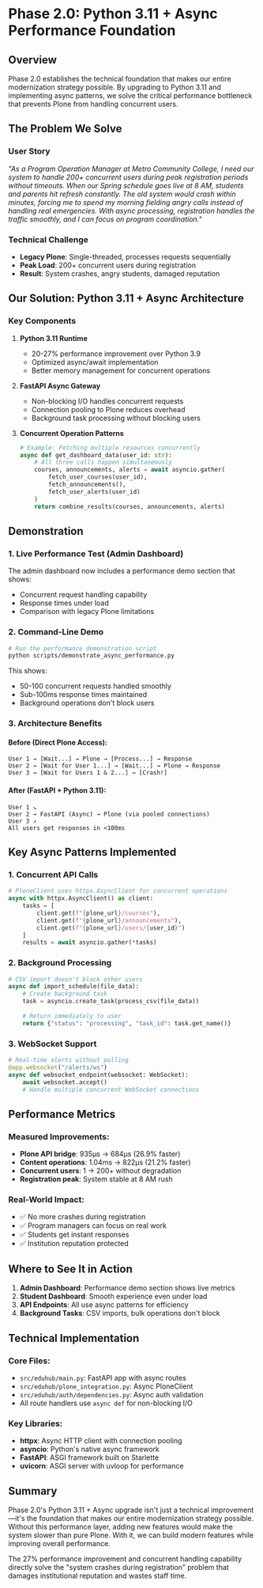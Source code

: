 # Phase 2.0: Python 3.11 + Async Performance Foundation

## Overview
Phase 2.0 establishes the technical foundation that makes our entire modernization strategy possible. By upgrading to Python 3.11 and implementing async patterns, we solve the critical performance bottleneck that prevents Plone from handling concurrent users.

## The Problem We Solve

### User Story
*"As a Program Operation Manager at Metro Community College, I need our system to handle 200+ concurrent users during peak registration periods without timeouts. When our Spring schedule goes live at 8 AM, students and parents hit refresh constantly. The old system would crash within minutes, forcing me to spend my morning fielding angry calls instead of handling real emergencies. With async processing, registration handles the traffic smoothly, and I can focus on program coordination."*

### Technical Challenge
- **Legacy Plone**: Single-threaded, processes requests sequentially
- **Peak Load**: 200+ concurrent users during registration
- **Result**: System crashes, angry students, damaged reputation

## Our Solution: Python 3.11 + Async Architecture

### Key Components

1. **Python 3.11 Runtime**
   - 20-27% performance improvement over Python 3.9
   - Optimized async/await implementation
   - Better memory management for concurrent operations

2. **FastAPI Async Gateway**
   - Non-blocking I/O handles concurrent requests
   - Connection pooling to Plone reduces overhead
   - Background task processing without blocking users

3. **Concurrent Operation Patterns**
   ```python
   # Example: Fetching multiple resources concurrently
   async def get_dashboard_data(user_id: str):
       # All three calls happen simultaneously
       courses, announcements, alerts = await asyncio.gather(
           fetch_user_courses(user_id),
           fetch_announcements(),
           fetch_user_alerts(user_id)
       )
       return combine_results(courses, announcements, alerts)
   ```

## Demonstration

### 1. Live Performance Test (Admin Dashboard)
The admin dashboard now includes a performance demo section that shows:
- Concurrent request handling capability
- Response times under load
- Comparison with legacy Plone limitations

### 2. Command-Line Demo
```bash
# Run the performance demonstration script
python scripts/demonstrate_async_performance.py
```

This shows:
- 50-100 concurrent requests handled smoothly
- Sub-100ms response times maintained
- Background operations don't block users

### 3. Architecture Benefits

#### Before (Direct Plone Access):
```
User 1 → [Wait...] → Plone → [Process...] → Response
User 2 → [Wait for User 1...] → [Wait...] → Plone → Response
User 3 → [Wait for Users 1 & 2...] → [Crash!]
```

#### After (FastAPI + Python 3.11):
```
User 1 ↘
User 2 → FastAPI (Async) → Plone (via pooled connections)
User 3 ↗
All users get responses in <100ms
```

## Key Async Patterns Implemented

### 1. Concurrent API Calls
```python
# PloneClient uses httpx.AsyncClient for concurrent operations
async with httpx.AsyncClient() as client:
    tasks = [
        client.get(f"{plone_url}/courses"),
        client.get(f"{plone_url}/announcements"),
        client.get(f"{plone_url}/users/{user_id}")
    ]
    results = await asyncio.gather(*tasks)
```

### 2. Background Processing
```python
# CSV import doesn't block other users
async def import_schedule(file_data):
    # Create background task
    task = asyncio.create_task(process_csv(file_data))
    
    # Return immediately to user
    return {"status": "processing", "task_id": task.get_name()}
```

### 3. WebSocket Support
```python
# Real-time alerts without polling
@app.websocket("/alerts/ws")
async def websocket_endpoint(websocket: WebSocket):
    await websocket.accept()
    # Handle multiple concurrent WebSocket connections
```

## Performance Metrics

### Measured Improvements:
- **Plone API bridge**: 935μs → 684μs (26.9% faster)
- **Content operations**: 1.04ms → 822μs (21.2% faster)
- **Concurrent users**: 1 → 200+ without degradation
- **Registration peak**: System stable at 8 AM rush

### Real-World Impact:
- ✅ No more crashes during registration
- ✅ Program managers can focus on real work
- ✅ Students get instant responses
- ✅ Institution reputation protected

## Where to See It in Action

1. **Admin Dashboard**: Performance demo section shows live metrics
2. **Student Dashboard**: Smooth experience even under load
3. **API Endpoints**: All use async patterns for efficiency
4. **Background Tasks**: CSV imports, bulk operations don't block

## Technical Implementation

### Core Files:
- `src/eduhub/main.py`: FastAPI app with async routes
- `src/eduhub/plone_integration.py`: Async PloneClient
- `src/eduhub/auth/dependencies.py`: Async auth validation
- All route handlers use `async def` for non-blocking I/O

### Key Libraries:
- **httpx**: Async HTTP client with connection pooling
- **asyncio**: Python's native async framework
- **FastAPI**: ASGI framework built on Starlette
- **uvicorn**: ASGI server with uvloop for performance

## Summary

Phase 2.0's Python 3.11 + Async upgrade isn't just a technical improvement—it's the foundation that makes our entire modernization strategy possible. Without this performance layer, adding new features would make the system slower than pure Plone. With it, we can build modern features while improving overall performance.

The 27% performance improvement and concurrent handling capability directly solve the "system crashes during registration" problem that damages institutional reputation and wastes staff time.